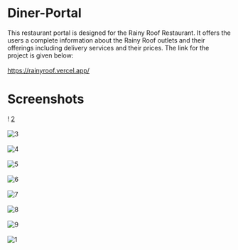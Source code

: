 # Diner-Portal
This restaurant portal is designed for the Rainy Roof Restaurant. It offers the users a complete information about the Rainy Roof outlets and their offerings including delivery services and their prices. The link for the project is given below:
<br></br>
https://rainyroof.vercel.app/

# Screenshots
! [2](https://user-images.githubusercontent.com/70470157/208200258-e442289c-251b-472e-8809-7bed54cf6c29.png)
<br></br>
![3](https://user-images.githubusercontent.com/70470157/208200356-49028e13-c63d-4d78-aff4-8659c5f367fb.png)
<br></br>
![4](https://user-images.githubusercontent.com/70470157/208200363-054d16db-5c1b-4e5d-a20a-51de8ffa642f.png)
<br></br>
![5](https://user-images.githubusercontent.com/70470157/208200387-1e24fbb3-14cc-48e1-a63f-ca4680f7309a.png)
<br></br>
![6](https://user-images.githubusercontent.com/70470157/208200390-9334083d-8324-4eb2-9587-0c2d172872ec.png)
<br></br>
![7](https://user-images.githubusercontent.com/70470157/208200395-1e1af9df-74f9-44b1-8608-ab4cf9379a74.png)
<br></br>
![8](https://user-images.githubusercontent.com/70470157/208200408-ea06fce0-be45-4976-b23e-f6bbc5e2b52a.png)
<br></br>
![9](https://user-images.githubusercontent.com/70470157/208200413-b9024f4f-d2dd-46a0-87bf-df7d6011ef9c.png)
<br></br>
![1](https://user-images.githubusercontent.com/70470157/208200236-3f8a7064-fe33-4e5a-9a4d-a43f106a5ad5.png)
